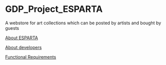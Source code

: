 # GDP_Project_ESPARTA
A webstore for art collections which can be posted by artists and bought by guests

[About ESPARTA ](https://github.com/AjayKumar1403/GDP_Project_ESPARTA/wiki/ESPARTA)

[About developers](https://github.com/AjayKumar1403/GDP_Project_ESPARTA/wiki/About-the-Developers)

[Functional Requirements](https://github.com/AjayKumar1403/GDP_Project_ESPARTA/wiki/Functional-Requirements-of-Esparta)

